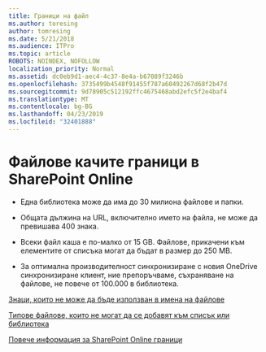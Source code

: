 ```yaml
---
title: Граници на файл
ms.author: toresing
author: tomresing
ms.date: 5/21/2018
ms.audience: ITPro
ms.topic: article
ROBOTS: NOINDEX, NOFOLLOW
localization_priority: Normal
ms.assetid: dc0eb9d1-aec4-4c37-8e4a-b67089f3246b
ms.openlocfilehash: 3735499b4548f91455f787a60492267d68f2b47d
ms.sourcegitcommit: 9d78905c512192ffc4675468abd2efc5f2e4baf4
ms.translationtype: MT
ms.contentlocale: bg-BG
ms.lasthandoff: 04/23/2019
ms.locfileid: "32401888"
---
```

# <a name="file-upload-limits-in-sharepoint-online"></a>Файлове качите граници в SharePoint Online

- Една библиотека може да има до 30 милиона файлове и папки.
    
- Общата дължина на URL, включително името на файла, не може да превишава 400 знака.
    
- Всеки файл каша е по-малко от 15 GB. Файлове, прикачени към елементите от списъка могат да бъдат в размер до 250 MB.
    
- За оптимална производителност синхронизиране с новия OneDrive синхронизиране клиент, ние препоръчваме, съхраняване на файлове, не повече от 100.000 в библиотека. 
    
[Знаци, които не може да бъде използван в имена на файлове](https://go.microsoft.com/fwlink/?linkid=866430)
  
[Типове файлове, които не могат да се добавят към списък или библиотека](https://go.microsoft.com/fwlink/?linkid=273757)
  
[Повече информация за SharePoint Online граници](https://go.microsoft.com/fwlink/?linkid=271273)
  

